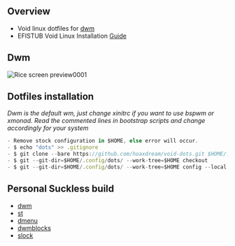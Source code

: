 ## Overview

* Void linux dotfiles for [dwm](http://suckless.org/)
* EFISTUB Void Linux Installation [Guide](https://github.com/hoaxdream/void-dots/blob/main/.github/VOID.md)

## Dwm
![Rice screen preview0001](https://i.imgur.com/O9IjRg3.png)

## Dotfiles installation
*Dwm is the default wm, just change xinitrc if you want to use bspwm or xmonad.*
*Read the commented lines in bootstrap scripts and change accordingly for your system*
```javascript
- Remove stock configuration in $HOME, else error will occur.
- $ echo "dots" >> .gitignore
- $ git clone --bare https://github.com/hoaxdream/void-dots.git $HOME/.config/dots
- $ git --git-dir=$HOME/.config/dots/ --work-tree=$HOME checkout
- $ git --git-dir=$HOME/.config/dots/ --work-tree=$HOME config --local status.showUntrackedFiles no
```

## Personal Suckless build

- [dwm](https://github.com/hoaxdream/void-dwm)
- [st](https://github.com/hoaxdream/void-st)
- [dmenu](https://github.com/hoaxdream/void-dmenu)
- [dwmblocks](https://github.com/hoaxdream/void-dwmblocks)
- [slock](https://github.com/hoaxdream/void-slock)
